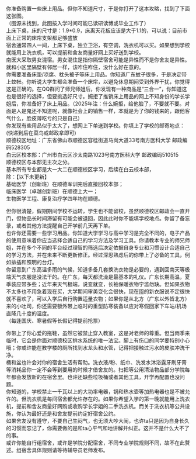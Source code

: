 
你准备购置一些床上用品。但你不知道尺寸，于是你打开了这本攻略，找到了下面这张图。<br>
（图源未找到，此图按入学时间可能已读研读博或毕业工作了）<br>
上床下桌，床的尺寸是：1.9*0.9，床离天花板应该是大于1.1的，可以说：目前市面上正常的床帘支架都足够盛放 <br>
宿舍通常四人一间，上床下桌，独立卫浴，有空调，洗衣机可以买。如果想到学校就能用上洗衣机，可以提前和舍友商量好网上买好送到学校。<br>
南医大采取男女混宿。男女混住是指你隔壁宿舍可能是异性而不是你舍友是异性。就和小区里隔壁有邻居一样，该咋住咋住，没什么好在意的。<br>
你需要准备床垫/凉席、枕头被子等床上用品。你知道广东蚊子很多，于是决定带上蚊帐。你听说大学生都会准备一个床帘，以避免休息期间受到外界干扰，你觉得这是正确的。在QQ群问了师兄师姐后，你发现有一种商品是“三合一”，你知道这也是很好的选择，但要挑选好尺寸。婉拒了推销床上用品的网上不知身份的学长学姐后，你准备好了床上用品。（2025年注：什么婉拒，给他脸了，不要就不要。对面是人是鬼还不知道呢，就像社会上的销售一样，本就是为了你的钱来的，跟他客气什么，脸皮薄吃亏的只是自己）<br>
你发现有些用品似乎太大了，想网上下单送到学校。你填上了学校的邮寄地点：(快递到后在菜鸟或邮政拿即可)<br>
顺德校区地址：广东省佛山市顺德区容桂街道马岗大道33号南方医科大学 邮政编码528305<br>
白云区校本部：广州市白云区沙太南路1023号南方医科大学 邮政编码510515<br>
顺德校区与本部无主次之分。<br>
基本所有专业都是大一大二在顺德校区学习，后续在白云校本部，<br>
除：【以下未更新】<br>
基础医学（创新班）在顺德军训完后直接回校本部； <br>
临床医学（卓越创新班）在顺德上大一； <br>
生物医学工程、康复治疗学四年均在顺德。 <br>

但你很清楚，假期期间学校不运转，学生也不能留校，虽然顺德校区邮政会一直开门，但物品长时间滞留有可能会被退回，因此此时你不能填学校地点。你留了备忘录，或者其他方法提醒自己开学前几天再下单。<br>
也许你还需要一些学习用品。你知道大学学习与高中学习是完全不同的，电子产品的使用意味着你应当选择合适自己的学习方法及学习工具。你请教本专业的师兄师姐，并在多个不同的平台经过理智的筛选后决定依据自身专业和习惯设计合适自己的学习方法，并在未来不断更新修正。经过深思熟虑后的你带上了必备的工具，例如排插和照明的台灯。<br>
你留意到广东高温多雨的气候，知道多备几套换洗衣物是必要的，遇到回南天等极端天气衣服是没法干的。在广东，每天都洗澡是最基本的礼仪。广东长期高温，夏季装应带多些；近年来天气极端，说变就变，长袖保暖衣物宁滥勿缺。但如果衣物不太多也不用急着现在买，大学期间审美变化会很快，现在囤的新衣服说不定很快就不喜欢了，可以入学后自行购置适量衣物；如果你是从北方（广东以外皆北方）来的小吐司，你还需要额外带上临时的重型防寒装备以应对寒假回家下车站/机场直降几十度的温度。<br>
（每逢国庆、寒暑假等长假记得提前抢票） <br>

你带上了你心爱的拖鞋，虽然它被禁止穿入教室，这是对老师的尊重。但当雨季来临时，它会是你面对顺德校区排水系统的唯一法宝。脚上有伤口的同学要特别小心哦；你或许能在教学楼的厕所找到水龙头和水管，记得把接触过污水的皮肤冲洗干净。<br>
桶和盆也许会对你的宿舍生活有帮助。洗衣液/粉、纸巾、洗发水沐浴露牙刷牙膏等消耗品你一定不会等到要用的时候才借舍友的。扫把等公用清洁物品部分学院每年都会发放新的在宿舍里。也许还缺些垃圾桶或者其他工具，开学再配置也没问题。<br>
你知道的，学校禁止一千瓦以上的大功率电器，锅和热水壶等加热电器也是不被允许的。但洗衣机是每间宿舍都允许存在的。如果你希望入学的第一晚就能用上洗衣机，提前和舍友商量好网购或收购学长学姐的二手洗衣机。而关于洗衣机等公共设施，你认为最好还是和舍友提前约定好宿舍公约。<br>
如果舍友没有遵守，不要自己生闷气，也无须大吵大闹，也许ta只是因为自身长久的习惯而忘记了，你需要做的是和ta心平气和地讲解并纠正。这并不是什么大不了的事。<br>
或许你能自行组宿舍，或许是学院分配宿舍，不同专业学院规则不同，故不在此赘述。组宿舍具体规则请等待辅导员老师发布。<br>
